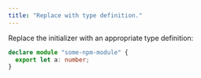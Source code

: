 ```yaml
---
title: "Replace with type definition."
---
```


Replace the initializer with an appropriate type definition:

```ts
declare module "some-npm-module" {
  export let a: number;
}
```
